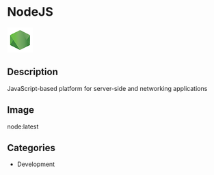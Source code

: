 # NodeJS

![Logo](images/NodeJS.png)

## Description
JavaScript\-based platform for server\-side and networking applications

## Image
node:latest

## Categories
- Development

